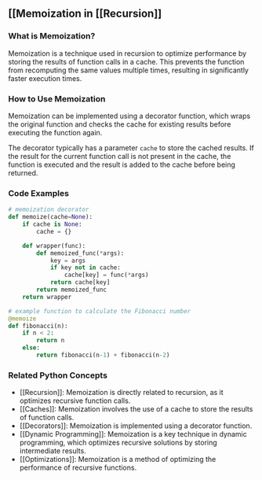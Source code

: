 ## [[Memoization in [[Recursion]]

### What is Memoization?
Memoization is a technique used in recursion to optimize performance by storing the results of function calls in a cache. This prevents the function from recomputing the same values multiple times, resulting in significantly faster execution times.

### How to Use Memoization
Memoization can be implemented using a decorator function, which wraps the original function and checks the cache for existing results before executing the function again.

The decorator typically has a parameter `cache` to store the cached results. If the result for the current function call is not present in the cache, the function is executed and the result is added to the cache before being returned.

### Code Examples
```python
# memoization decorator
def memoize(cache=None):
    if cache is None:
        cache = {}

    def wrapper(func):
        def memoized_func(*args):
            key = args
            if key not in cache:
                cache[key] = func(*args)
            return cache[key]
        return memoized_func
    return wrapper

# example function to calculate the Fibonacci number
@memoize
def fibonacci(n):
    if n < 2:
        return n
    else:
        return fibonacci(n-1) + fibonacci(n-2)
```

### Related Python Concepts

- [[Recursion]]: Memoization is directly related to recursion, as it optimizes recursive function calls.
- [[Caches]]: Memoization involves the use of a cache to store the results of function calls.
- [[Decorators]]: Memoization is implemented using a decorator function.
- [[Dynamic Programming]]: Memoization is a key technique in dynamic programming, which optimizes recursive solutions by storing intermediate results.
- [[Optimizations]]: Memoization is a method of optimizing the performance of recursive functions.